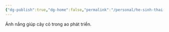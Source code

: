 ```yaml
---
{"dg-publish":true,"dg-home":false,"permalink":"/personal/he-sinh-thai-ao-ca/anh-sang-mat-troi/","dgPassFrontmatter":true,"noteIcon":"","updated":"2025-01-14T22:15:33.512+07:00"}
---
```


Ánh nắng giúp cây cỏ trong ao phát triển.